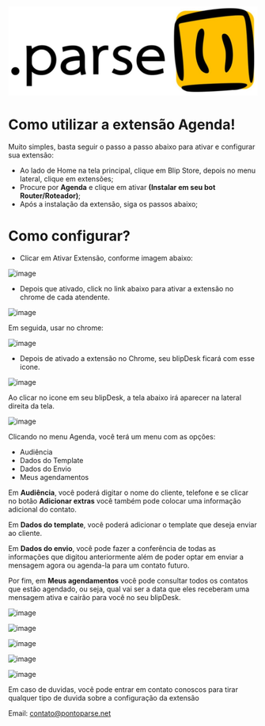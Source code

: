 ![N|Solid](https://raw.githubusercontent.com/Wilkor/img-clonebots/main/logoParseHorizontal.jpeg)


# Como utilizar a extensão Agenda!

Muito simples, basta seguir o passo a passo abaixo para ativar e configurar sua extensão:

 - Ao lado de Home na tela principal, clique em Blip Store, depois no menu lateral, clique em extensões;
 - Procure por **Agenda** e clique em ativar **(Instalar em seu bot Router/Roteador)**;
 - Após a instalação da extensão, siga os passos abaixo;
 
 # Como configurar?
 
  - Clicar em Ativar Extensão, conforme imagem abaixo:

![image](https://user-images.githubusercontent.com/34819624/208986847-9c3ddc20-3021-469b-8d29-22e13039d43f.png)

  
  - Depois que ativado, click no link abaixo para ativar a extensão no chrome de cada atendente.
  
 ![image](https://user-images.githubusercontent.com/34819624/208986998-e1cdb1cf-fb80-4535-b752-f0bf38586b77.png)

   
   Em seguida, usar no chrome:
   
   ![image](https://user-images.githubusercontent.com/34819624/208984825-6bb8e412-70f9-4d92-852b-90510b0ba778.png)


  - Depois de ativado a extensão no Chrome, seu blipDesk ficará com esse icone.
  
  ![image](https://user-images.githubusercontent.com/34819624/208979059-2e8abae9-c1ae-4d9b-ba2c-4dfea2de5df2.png)

  Ao clicar no icone em seu blipDesk, a tela abaixo irá aparecer na lateral direita da tela.
  
  ![image](https://user-images.githubusercontent.com/34819624/208979368-5bb251c4-1b2b-4031-8440-f02b88657191.png)

  Clicando no menu Agenda, você terá um menu com as opções:
  
   - Audiência
   - Dados do Template
   - Dados do Envio
   - Meus agendamentos
  
  
  Em **Audiência**, você poderá digitar o nome do cliente, telefone e se clicar no botão **Adicionar extras** você também pode colocar uma informação adicional do contato.
  
  Em **Dados do template**, você poderá adicionar o template que deseja enviar ao cliente.
  
  Em **Dados do envio**, você pode fazer a conferência de todas as informações que digitou anteriormente além de poder optar em enviar a mensagem agora ou agenda-la para um contato futuro.
  

  Por fim, em **Meus agendamentos** você pode consultar todos os contatos que estão agendado, ou seja, qual vai ser a data que eles receberam uma mensagem ativa e cairão para você no seu blipDesk.
  
 ![image](https://user-images.githubusercontent.com/34819624/208988580-c29c8eea-ab33-42f5-9bc5-085efe8f51e4.png)

  
  ![image](https://user-images.githubusercontent.com/34819624/208988448-84e779ff-cada-428d-a0c3-8f88914129cc.png)
  
  ![image](https://user-images.githubusercontent.com/34819624/208988674-c05ea151-3186-4941-b690-c33e3ec63518.png)
  
  ![image](https://user-images.githubusercontent.com/34819624/208988835-a68595e5-b8f9-4948-ac4d-ee2387e88461.png)
  
  ![image](https://user-images.githubusercontent.com/34819624/208989224-5833ee15-d538-45b0-b738-1cd3949a4fdb.png)







 
  Em caso de duvidas, você pode entrar em contato conoscos para tirar qualquer tipo de duvida sobre a configuração da extensão
 
  Email: contato@pontoparse.net
